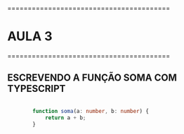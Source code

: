 ========================================
# AULA 3
========================================

## ESCREVENDO A FUNÇÃO SOMA COM TYPESCRIPT

```ts

        function soma(a: number, b: number) {
            return a + b;
        }

```